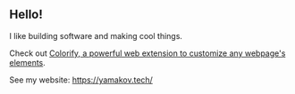 ## Hello!

I like building software and making cool things.

Check out [Colorify, a powerful web extension to customize any webpage's elements](https://github.com/yamakov03/colorify).

See my website: https://yamakov.tech/
